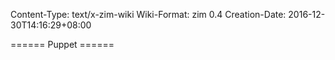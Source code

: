 Content-Type: text/x-zim-wiki
Wiki-Format: zim 0.4
Creation-Date: 2016-12-30T14:16:29+08:00

====== Puppet ======


